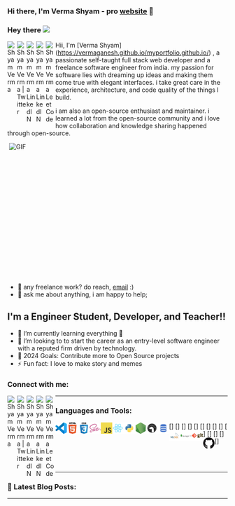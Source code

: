 ### Hi there, I'm Verma Shyam - pro [website] 👋

### Hey there <img src="https://media.giphy.com/media/hvRJCLFzcasrR4ia7z/giphy.gif" width="25px">

<a href="https://www.instagram.com/shyamm_verma/">
  <img align="left" alt="Shyam Verma" width="22px" src="https://cdn.jsdelivr.net/npm/simple-icons@v3/icons/instagram.svg" />
</a>

<a href="https://twitter.com/VarmaShyam87815">
  <img align="left" alt="Shyam Verma | Twitter" width="22px" src="https://cdn.jsdelivr.net/npm/simple-icons@v3/icons/twitter.svg" />
</a>

<a href="https://www.linkedin.com/in/shyammm/">
  <img align="left" alt="Shyam Verma LinkedIN" width="22px" src="https://cdn.jsdelivr.net/npm/simple-icons@v3/icons/linkedin.svg" />
</a>

<a href="https://www.youtube.com/@JavaJod">
  <img align="left" alt="Shyam Verma LinkedIN" width="22px" src="https://cdn.jsdelivr.net/npm/simple-icons@v3/icons/youtube.svg" />
<a/>

<a href="https://leetcode.com/shyamm_verma/" target="_blank">
  <img align="left" alt="Shyam Verma LeetCode" width="22px" src="https://cdn.jsdelivr.net/npm/simple-icons@v3/icons/leetcode.svg" />
</a>


  
Hii, I'm [Verma Shyam] (https://vermaganesh.github.io/myportfolio.github.io/) , a passionate self-taught full stack web developer and a freelance software engineer from india. my passion for software lies with dreaming up ideas and making them come true with elegant interfaces. i take great care in the experience, architecture, and code quality of the things I build.

i am also an open-source enthusiast and maintainer. i learned a lot from the open-source community and i love how collaboration and knowledge sharing happened through open-source.

  <img align="right" alt="GIF" src="https://github.com/abhisheknaiidu/abhisheknaiidu/blob/master/code.gif?raw=true" width="500" height="320" />
  
- 💼 any freelance work? do reach, [email](mailto:iamshyamvarma@gmail.com) :)
- 💬 ask me about anything, i am happy to help;

## I'm a Engineer Student, Developer, and Teacher!!

- 🌱 I’m currently learning everything 🤣
- 👯 I’m looking to to start the career as an entry-level software engineer with a reputed firm driven by technology.
- 🥅 2024 Goals: Contribute more to Open Source projects
- ⚡ Fun fact: I love to make story and memes

### Connect with me:

<a href="https://www.instagram.com/shyamm_verma/">
  <img align="left" alt="Shyam Verma" width="22px" src="https://cdn.jsdelivr.net/npm/simple-icons@v3/icons/instagram.svg" />
</a>

<a href="https://twitter.com/VarmaShyam87815">
  <img align="left" alt="Shyam Verma | Twitter" width="22px" src="https://cdn.jsdelivr.net/npm/simple-icons@v3/icons/twitter.svg" />
</a>

<a href="https://www.linkedin.com/in/shyammm/">
  <img align="left" alt="Shyam Verma LinkedIN" width="22px" src="https://cdn.jsdelivr.net/npm/simple-icons@v3/icons/linkedin.svg" />
</a>

<a href="https://www.youtube.com/@JavaJod">
  <img align="left" alt="Shyam Verma LinkedIN" width="22px" src="https://cdn.jsdelivr.net/npm/simple-icons@v3/icons/youtube.svg" />
<a />

<a href="https://leetcode.com/shyamm_verma/" target="_blank">
  <img align="left" alt="Shyam Verma LeetCode" width="22px" src="https://cdn.jsdelivr.net/npm/simple-icons@v3/icons/leetcode.svg" />
</a>

 ---
  
### Languages and Tools:

[<img align="left" alt="Visual Studio Code" width="26px" src="https://raw.githubusercontent.com/github/explore/80688e429a7d4ef2fca1e82350fe8e3517d3494d/topics/visual-studio-code/visual-studio-code.png" />]
[<img align="left" alt="HTML5" width="26px" src="https://raw.githubusercontent.com/github/explore/80688e429a7d4ef2fca1e82350fe8e3517d3494d/topics/html/html.png" />]
[<img align="left" alt="CSS3" width="26px" src="https://raw.githubusercontent.com/github/explore/80688e429a7d4ef2fca1e82350fe8e3517d3494d/topics/css/css.png" />]
[<img align="left" alt="Sass" width="26px" src="https://raw.githubusercontent.com/github/explore/80688e429a7d4ef2fca1e82350fe8e3517d3494d/topics/sass/sass.png" />]
[<img align="left" alt="JavaScript" width="26px" src="https://raw.githubusercontent.com/github/explore/80688e429a7d4ef2fca1e82350fe8e3517d3494d/topics/javascript/javascript.png" />]
[<img align="left" alt="React" width="26px" src="https://raw.githubusercontent.com/github/explore/80688e429a7d4ef2fca1e82350fe8e3517d3494d/topics/react/react.png" />]
[<img align="left" alt="GraphQL" width="26px" src="https://raw.githubusercontent.com/github/explore/80688e429a7d4ef2fca1e82350fe8e3517d3494d/topics/python/python.png" />]
[<img align="left" alt="Node.js" width="26px" src="https://raw.githubusercontent.com/github/explore/80688e429a7d4ef2fca1e82350fe8e3517d3494d/topics/nodejs/nodejs.png" />]
[<img align="left" alt="Deno" width="26px" src="https://raw.githubusercontent.com/github/explore/361e2821e2dea67711cde99c9c40ed357061cf27/topics/deno/deno.png" />]
[<img align="left" alt="SQL" width="26px" src="https://raw.githubusercontent.com/github/explore/80688e429a7d4ef2fca1e82350fe8e3517d3494d/topics/sql/sql.png" />]
[<img align="left" alt="MySQL" width="26px" src="https://raw.githubusercontent.com/github/explore/80688e429a7d4ef2fca1e82350fe8e3517d3494d/topics/mysql/mysql.png" />]
[<img align="left" alt="MongoDB" width="26px" src="https://raw.githubusercontent.com/github/explore/80688e429a7d4ef2fca1e82350fe8e3517d3494d/topics/mongodb/mongodb.png" />]
[<img align="left" alt="Git" width="26px" src="https://raw.githubusercontent.com/github/explore/80688e429a7d4ef2fca1e82350fe8e3517d3494d/topics/git/git.png" />]
[<img align="left" alt="GitHub" width="26px" src="https://raw.githubusercontent.com/github/explore/78df643247d429f6cc873026c0622819ad797942/topics/github/github.png" />]


<br />
<br />

---

### 📕 Latest Blog Posts:

<!-- BLOG-POST-LIST:START -->



<!-- BLOG-POST-LIST:END -->

---

[website]: https://vermaganesh.github.io/myportfolio.github.io/
[twitter]: https://twitter.com/VarmaShyam87815
[youtube]: https://www.youtube.com/@JavaJod
[instagram]: https://www.instagram.com/shyamm_verma
[linkedin]: https://www.linkedin.com/in/shyammm/
